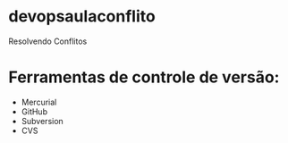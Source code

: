 # devopsaulaconflito
Resolvendo Conflitos

# Ferramentas de controle de versão:

* Mercurial
* GitHub
* Subversion
* CVS
